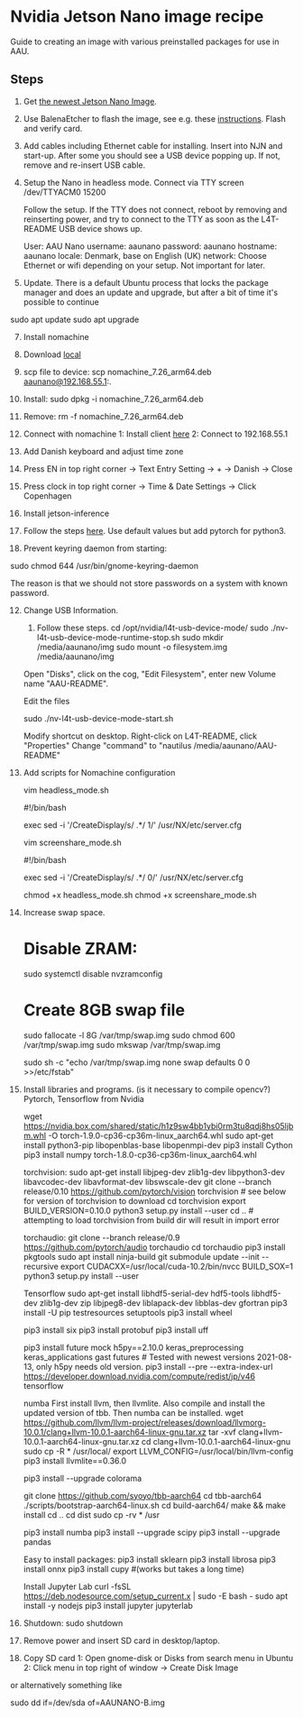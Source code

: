 # Nvidia Jetson Nano image recipe
Guide to creating an image with various preinstalled packages for use in AAU.

## Steps

1. Get [the newest Jetson Nano Image](https://developer.nvidia.com/embedded/downloads).

2. Use BalenaEtcher to flash the image, see e.g. these [instructions](https://developer.nvidia.com/embedded/learn/get-started-jetson-nano-devkit#write). Flash and verify card.

3. Add cables including Ethernet cable for installing. Insert into NJN and start-up. After some you should see a USB device popping up. If not, remove and re-insert USB cable.

4. Setup the Nano in headless mode. Connect via TTY
    screen /dev/TTYACM0 15200

    Follow the setup. If the TTY does not connect, reboot by removing and reinserting power, and try to connect to the TTY as soon as the L4T-README USB device shows up.
    
    User: AAU Nano
    username: aaunano
    password: aaunano
    hostname: aaunano
    locale: Denmark, base on English (UK)
    network: Choose Ethernet or wifi depending on your setup. Not important for later.
    
5. Update. There is a default Ubuntu process that locks the package manager and does an update and upgrade, but after a bit of time it's possible to continue

sudo apt update
sudo apt upgrade

7. Install nomachine
  1. Download [local](https://www.nomachine.com/download/download&id=111&s=ARM)
  2. scp file to device: scp nomachine_7.26_arm64.deb aaunano@192.168.55.1:.
  3. Install: sudo dpkg -i nomachine_7.26_arm64.deb
  4. Remove: rm -f nomachine_7.26_arm64.deb

8. Connect with nomachine
  1: Install client [here](https://www.nomachine.com/download/linux&id=1)
  2: Connect to 192.168.55.1

9. Add Danish keyboard and adjust time zone
  1. Press EN in top right corner -> Text Entry Setting -> + -> Danish -> Close
  2. Press clock in top right corner -> Time & Date Settings -> Click Copenhagen
  
10. Install jetson-inference
  1. Follow the steps [here](https://github.com/dusty-nv/jetson-inference/blob/master/docs/building-repo-2.md). Use default values but add pytorch for python3.

11. Prevent keyring daemon from starting:

   sudo chmod 644 /usr/bin/gnome-keyring-daemon

   The reason is that we should not store passwords on a system with known password.
   
12. Change USB Information.
    1. Follow these steps.
    cd /opt/nvidia/l4t-usb-device-mode/
    sudo ./nv-l4t-usb-device-mode-runtime-stop.sh
    sudo mkdir /media/aaunano/img
    sudo mount -o filesystem.img /media/aaunano/img
    
    Open "Disks", click on the cog, "Edit Filesystem", enter new Volume name "AAU-README".
    
    Edit the files
    
    sudo ./nv-l4t-usb-device-mode-start.sh
    
    Modify shortcut on desktop.
    Right-click on L4T-README, click "Properties"
    Change "command" to "nautilus /media/aaunano/AAU-README"

13. Add scripts for Nomachine configuration

    vim headless_mode.sh

    #!/bin/bash

    exec sed -i '/CreateDisplay/s/ .*/ 1/' /usr/NX/etc/server.cfg
    
    vim screenshare_mode.sh
    
    #!/bin/bash

    exec sed -i '/CreateDisplay/s/ .*/ 0/' /usr/NX/etc/server.cfg
    
    chmod +x headless_mode.sh
    chmod +x screenshare_mode.sh

14. Increase swap space.
    # Disable ZRAM:
    sudo systemctl disable nvzramconfig
    # Create 8GB swap file
    sudo fallocate -l 8G /var/tmp/swap.img
    sudo chmod 600 /var/tmp/swap.img
    sudo mkswap /var/tmp/swap.img
    
    sudo sh -c "echo /var/tmp/swap.img none swap defaults 0 0 >>/etc/fstab"

15. Install libraries and programs.
    (is it necessary to compile opencv?)
    Pytorch, Tensorflow from Nvidia

    wget https://nvidia.box.com/shared/static/h1z9sw4bb1ybi0rm3tu8qdj8hs05ljbm.whl -O torch-1.9.0-cp36-cp36m-linux_aarch64.whl
    sudo apt-get install python3-pip libopenblas-base libopenmpi-dev 
    pip3 install Cython
    pip3 install numpy torch-1.8.0-cp36-cp36m-linux_aarch64.whl
    
    torchvision:
    sudo apt-get install libjpeg-dev zlib1g-dev libpython3-dev libavcodec-dev libavformat-dev libswscale-dev
    git clone --branch release/0.10 https://github.com/pytorch/vision torchvision   # see below for version of torchvision to download
    cd torchvision
    export BUILD_VERSION=0.10.0
    python3 setup.py install --user
    cd ..  # attempting to load torchvision from build dir will result in import error
    
    torchaudio:
    git clone --branch release/0.9 https://github.com/pytorch/audio torchaudio
    cd torchaudio
    pip3 install pkgtools
    sudo apt install ninja-build
    git submodule update --init --recursive
    export CUDACXX=/usr/local/cuda-10.2/bin/nvcc
    BUILD_SOX=1 python3 setup.py install --user
    
    
    Tensorflow
    sudo apt-get install libhdf5-serial-dev hdf5-tools libhdf5-dev zlib1g-dev zip libjpeg8-dev liblapack-dev libblas-dev gfortran
    pip3 install -U pip testresources setuptools
    pip3 install wheel
    
    
    pip3 install six
    pip3 install protobuf
    pip3 install uff
    
    pip3 install future mock h5py==2.10.0 keras_preprocessing keras_applications gast futures # Tested with newest versions 2021-08-13, only h5py needs old version.
    pip3 install --pre --extra-index-url https://developer.download.nvidia.com/compute/redist/jp/v46 tensorflow

    numba
    First install llvm, then llvmlite. Also compile and install the updated version of tbb. Then numba can be installed.
    wget https://github.com/llvm/llvm-project/releases/download/llvmorg-10.0.1/clang+llvm-10.0.1-aarch64-linux-gnu.tar.xz
    tar -xvf clang+llvm-10.0.1-aarch64-linux-gnu.tar.xz
    cd clang+llvm-10.0.1-aarch64-linux-gnu
    sudo cp -R * /usr/local/
    export LLVM_CONFIG=/usr/local/bin/llvm-config
    pip3 install llvmlite==0.36.0
    
    pip3 install --upgrade colorama

    git clone https://github.com/syoyo/tbb-aarch64
    cd tbb-aarch64
    ./scripts/bootstrap-aarch64-linux.sh
    cd build-aarch64/
    make && make install
    cd ..
    cd dist
    sudo cp -rv * /usr
    
    pip3 install numba
    pip3 install --upgrade scipy
    pip3 install --upgrade pandas
    
    Easy to install packages:
    pip3 install sklearn
    pip3 install librosa
    pip3 install onnx
    pip3 install cupy #(works but takes a long time)
    
    Install Jupyter Lab
    curl -fsSL https://deb.nodesource.com/setup_current.x | sudo -E bash -
    sudo apt install -y nodejs
    pip3 install jupyter jupyterlab





12. Shutdown: sudo shutdown

13. Remove power and insert SD card in desktop/laptop.

14. Copy SD card
  1: Open gnome-disk or Disks from search menu in Ubuntu
  2: Click menu in top right of window -> Create Disk Image

  or alternatively something like

  sudo dd if=/dev/sda of=AAUNANO-B.img
  

